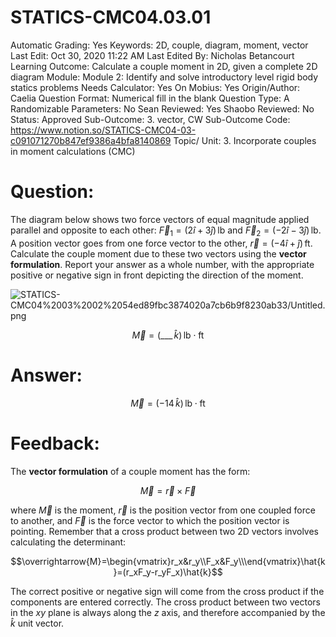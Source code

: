 # STATICS-CMC04.03.01

Automatic Grading: Yes
Keywords: 2D, couple, diagram, moment, vector
Last Edit: Oct 30, 2020 11:22 AM
Last Edited By: Nicholas Betancourt
Learning Outcome: Calculate a couple moment in 2D, given a complete 2D diagram
Module: Module 2: Identify and solve introductory level rigid body statics problems
Needs Calculator: Yes
On Mobius: Yes
Origin/Author: Caelia
Question Format: Numerical fill in the blank
Question Type: A
Randomizable Parameters: No
Sean Reviewed: Yes
Shaobo Reviewed: No
Status: Approved
Sub-Outcome: 3. vector, CW
Sub-Outcome Code: https://www.notion.so/STATICS-CMC04-03-c091071270b847ef9386a4bfa8140869
Topic/ Unit: 3. Incorporate couples in moment calculations (CMC)

# Question:

The diagram below shows two force vectors of equal magnitude applied parallel and opposite to each other:  $\overrightarrow{F}_1=(2\hat{i}+3\hat{j})\,\mathrm{lb}$ and $\overrightarrow{F}_2=(-2\hat{i}-3\hat{j})\,\mathrm{lb}$. A position vector goes from one force vector to the other, $\overrightarrow{r}=(-4\hat{i}+\hat{j})\,\mathrm{ft}$. Calculate the couple moment due to these two vectors using the **vector formulation**. Report your answer as a whole number, with the appropriate positive or negative sign in front depicting the direction of the moment.

![STATICS-CMC04%2003%2002%2054ed89fbc3874020a7cb6b9f8230ab33/Untitled.png](STATICS-CMC04%2003%2002%2054ed89fbc3874020a7cb6b9f8230ab33/Untitled.png)

$$\overrightarrow{M}=(\_\_\_\,\hat{k})\,\mathrm{lb\cdot ft}$$

# Answer:

$$\overrightarrow{M}=(-14\,\hat{k})\,\mathrm{lb\cdot ft}$$

# Feedback:

The **vector formulation** of a couple moment has the form:

$$\overrightarrow{M}=\overrightarrow{r}\times\overrightarrow{F}$$

where $\overrightarrow{M}$ is the moment, $\overrightarrow{r}$ is the position vector from one coupled force to another, and $\overrightarrow{F}$ is the force vector to which the position vector is pointing. Remember that a cross product between two 2D vectors involves calculating the determinant:

$$\overrightarrow{M}=\begin{vmatrix}r_x&r_y\\F_x&F_y\\\end{vmatrix}\hat{k}=(r_xF_y-r_yF_x)\hat{k}$$

The correct positive or negative sign will come from the cross product if the components are entered correctly. The cross product between two vectors in the $xy$ plane is always along the $z$ axis, and therefore accompanied by the $\hat{k}$ unit vector.
